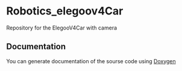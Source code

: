 # Robotics_elegoov4Car
Repository for the ElegooV4Car with camera

## Documentation
You can generate documentation of the sourse code using [Doxygen]()
